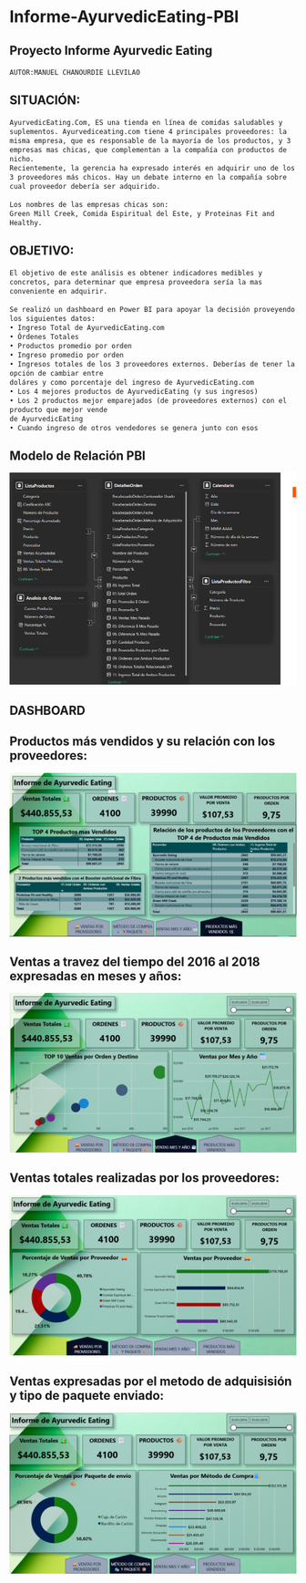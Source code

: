 # Informe-AyurvedicEating-PBI

## Proyecto Informe Ayurvedic Eating
    AUTOR:MANUEL CHANOURDIE LLEVILAO

## SITUACIÓN:    
    AyurvedicEating.Com, ES una tienda en línea de comidas saludables y suplementos. Ayurvediceating.com tiene 4 principales proveedores: la misma empresa, que es responsable de la mayoría de los productos, y 3 empresas mas chicas, que complementan a la compañía con productos de nicho.
    Recientemente, la gerencia ha expresado interés en adquirir uno de los 3 proveedores más chicos. Hay un debate interno en la compañía sobre cual proveedor debería ser adquirido. 

    Los nombres de las empresas chicas son:
    Green Mill Creek, Comida Espiritual del Este, y Proteinas Fit and Healthy. 

## OBJETIVO:
    El objetivo de este análisis es obtener indicadores medibles y concretos, para determinar que empresa proveedora sería la mas conveniente en adquirir.

    Se realizó un dashboard en Power BI para apoyar la decisión proveyendo los siguientes datos: 
    • Ingreso Total de AyurvedicEating.com
    • Órdenes Totales
    • Productos promedio por orden
    • Ingreso promedio por orden
    • Ingresos totales de los 3 proveedores externos. Deberías de tener la opción de cambiar entre 
    doláres y como porcentaje del ingreso de AyurvedicEating.com
    • Los 4 mejores productos de AyurvedicEating (y sus ingresos)
    • Los 2 productos mejor emparejados (de proveedores externos) con el producto que mejor vende 
    de AyurvedicEating
    • Cuando ingreso de otros vendedores se genera junto con esos 

## Modelo de Relación PBI

![alt text](image.png)

## DASHBOARD

## Productos más vendidos y su relación con los proveedores:
![alt text](image-1.png) 

## Ventas a travez del tiempo del 2016 al 2018 expresadas en meses y años:
![alt text](image-2.png)

## Ventas totales realizadas por los proveedores:
![alt text](image-4.png)

## Ventas expresadas por el metodo de adquisisión y tipo de paquete enviado:
![alt text](image-3.png)